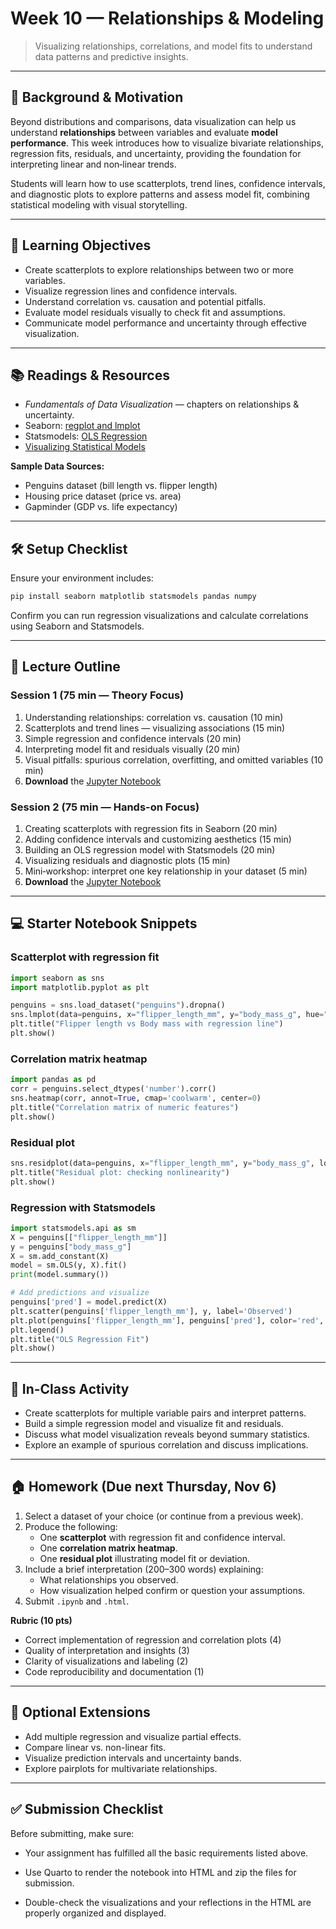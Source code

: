 # Week 10 — Relationships & Modeling

> Visualizing relationships, correlations, and model fits to understand data patterns and predictive insights.

---

## 📖 Background & Motivation

Beyond distributions and comparisons, data visualization can help us understand **relationships** between variables and evaluate **model performance**. This week introduces how to visualize bivariate relationships, regression fits, residuals, and uncertainty, providing the foundation for interpreting linear and non‑linear trends.

Students will learn how to use scatterplots, trend lines, confidence intervals, and diagnostic plots to explore patterns and assess model fit, combining statistical modeling with visual storytelling.

---

## 🔎 Learning Objectives

- Create scatterplots to explore relationships between two or more variables.
- Visualize regression lines and confidence intervals.
- Understand correlation vs. causation and potential pitfalls.
- Evaluate model residuals visually to check fit and assumptions.
- Communicate model performance and uncertainty through effective visualization.

---

## 📚 Readings & Resources

- *Fundamentals of Data Visualization* — chapters on relationships & uncertainty.
- Seaborn: [regplot and lmplot](https://seaborn.pydata.org/tutorial/regression.html)
- Statsmodels: [OLS Regression](https://www.statsmodels.org/stable/examples/notebooks/generated/ols.html)
- [Visualizing Statistical Models](https://clauswilke.com/dataviz/statistical-models.html)

**Sample Data Sources:**

- Penguins dataset (bill length vs. flipper length)
- Housing price dataset (price vs. area)
- Gapminder (GDP vs. life expectancy)

---

## 🛠️ Setup Checklist

Ensure your environment includes:

```bash
pip install seaborn matplotlib statsmodels pandas numpy
```

Confirm you can run regression visualizations and calculate correlations using Seaborn and Statsmodels.

---

## 🧭 Lecture Outline

### Session 1 (75 min — Theory Focus)

1. Understanding relationships: correlation vs. causation (10 min)
2. Scatterplots and trend lines — visualizing associations (15 min)
3. Simple regression and confidence intervals (20 min)
4. Interpreting model fit and residuals visually (20 min)
5. Visual pitfalls: spurious correlation, overfitting, and omitted variables (10 min)
6. **Download** the [Jupyter Notebook](week10/Week10_relationships_modeling.ipynb)

### Session 2 (75 min — Hands-on Focus)

1. Creating scatterplots with regression fits in Seaborn (20 min)
2. Adding confidence intervals and customizing aesthetics (15 min)
3. Building an OLS regression model with Statsmodels (20 min)
4. Visualizing residuals and diagnostic plots (15 min)
5. Mini‑workshop: interpret one key relationship in your dataset (5 min)
6. **Download** the [Jupyter Notebook](week10/Week10_relationships_modeling_2.ipynb)

---

## 💻 Starter Notebook Snippets

### Scatterplot with regression fit

```python
import seaborn as sns
import matplotlib.pyplot as plt

penguins = sns.load_dataset("penguins").dropna()
sns.lmplot(data=penguins, x="flipper_length_mm", y="body_mass_g", hue="species", height=5, aspect=1.2)
plt.title("Flipper length vs Body mass with regression line")
plt.show()
```

### Correlation matrix heatmap

```python
import pandas as pd
corr = penguins.select_dtypes('number').corr()
sns.heatmap(corr, annot=True, cmap='coolwarm', center=0)
plt.title("Correlation matrix of numeric features")
plt.show()
```

### Residual plot

```python
sns.residplot(data=penguins, x="flipper_length_mm", y="body_mass_g", lowess=True, color="#4e79a7")
plt.title("Residual plot: checking nonlinearity")
plt.show()
```

### Regression with Statsmodels

```python
import statsmodels.api as sm
X = penguins[["flipper_length_mm"]]
y = penguins["body_mass_g"]
X = sm.add_constant(X)
model = sm.OLS(y, X).fit()
print(model.summary())

# Add predictions and visualize
penguins['pred'] = model.predict(X)
plt.scatter(penguins['flipper_length_mm'], y, label='Observed')
plt.plot(penguins['flipper_length_mm'], penguins['pred'], color='red', label='Fitted line')
plt.legend()
plt.title("OLS Regression Fit")
plt.show()
```

---

## 🧪 In-Class Activity

- Create scatterplots for multiple variable pairs and interpret patterns.
- Build a simple regression model and visualize fit and residuals.
- Discuss what model visualization reveals beyond summary statistics.
- Explore an example of spurious correlation and discuss implications.

---

## 🏠 Homework (Due next Thursday, Nov 6)

1. Select a dataset of your choice (or continue from a previous week).
2. Produce the following:
   - One **scatterplot** with regression fit and confidence interval.
   - One **correlation matrix heatmap**.
   - One **residual plot** illustrating model fit or deviation.
3. Include a brief interpretation (200–300 words) explaining:
   - What relationships you observed.
   - How visualization helped confirm or question your assumptions.
4. Submit `.ipynb` and `.html`.

**Rubric (10 pts)**

- Correct implementation of regression and correlation plots (4)
- Quality of interpretation and insights (3)
- Clarity of visualizations and labeling (2)
- Code reproducibility and documentation (1)

---

## 🧩 Optional Extensions

- Add multiple regression and visualize partial effects.
- Compare linear vs. non-linear fits.
- Visualize prediction intervals and uncertainty bands.
- Explore pairplots for multivariate relationships.

---

## ✅ Submission Checklist

Before submitting, make sure:

- Your assignment has fulfilled all the basic requirements listed above.

- Use Quarto to render the notebook into HTML and zip the files for submission.

- Double-check the visualizations and your reflections in the HTML are properly organized and displayed.

